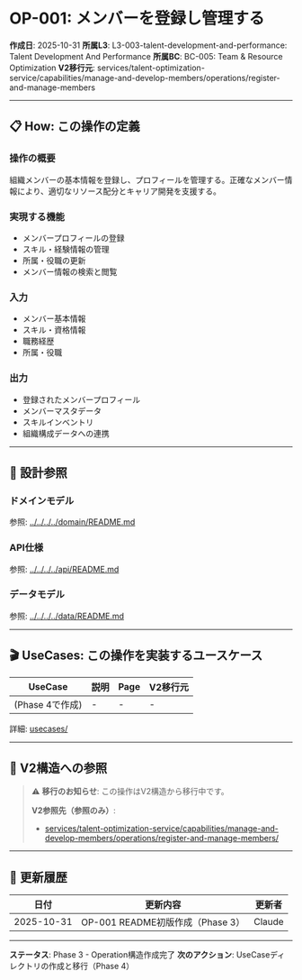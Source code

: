 # OP-001: メンバーを登録し管理する

**作成日**: 2025-10-31
**所属L3**: L3-003-talent-development-and-performance: Talent Development And Performance
**所属BC**: BC-005: Team & Resource Optimization
**V2移行元**: services/talent-optimization-service/capabilities/manage-and-develop-members/operations/register-and-manage-members

---

## 📋 How: この操作の定義

### 操作の概要
組織メンバーの基本情報を登録し、プロフィールを管理する。正確なメンバー情報により、適切なリソース配分とキャリア開発を支援する。

### 実現する機能
- メンバープロフィールの登録
- スキル・経験情報の管理
- 所属・役職の更新
- メンバー情報の検索と閲覧

### 入力
- メンバー基本情報
- スキル・資格情報
- 職務経歴
- 所属・役職

### 出力
- 登録されたメンバープロフィール
- メンバーマスタデータ
- スキルインベントリ
- 組織構成データへの連携

---

## 🔗 設計参照

### ドメインモデル
参照: [../../../../domain/README.md](../../../../domain/README.md)

### API仕様
参照: [../../../../api/README.md](../../../../api/README.md)

### データモデル
参照: [../../../../data/README.md](../../../../data/README.md)

---

## 🎬 UseCases: この操作を実装するユースケース

| UseCase | 説明 | Page | V2移行元 |
|---------|------|------|---------|
| (Phase 4で作成) | - | - | - |

詳細: [usecases/](usecases/)

---

## 🔗 V2構造への参照

> ⚠️ **移行のお知らせ**: この操作はV2構造から移行中です。
>
> **V2参照先（参照のみ）**:
> - [services/talent-optimization-service/capabilities/manage-and-develop-members/operations/register-and-manage-members/](../../../../../../../services/talent-optimization-service/capabilities/manage-and-develop-members/operations/register-and-manage-members/)

---

## 📝 更新履歴

| 日付 | 更新内容 | 更新者 |
|------|---------|--------|
| 2025-10-31 | OP-001 README初版作成（Phase 3） | Claude |

---

**ステータス**: Phase 3 - Operation構造作成完了
**次のアクション**: UseCaseディレクトリの作成と移行（Phase 4）

